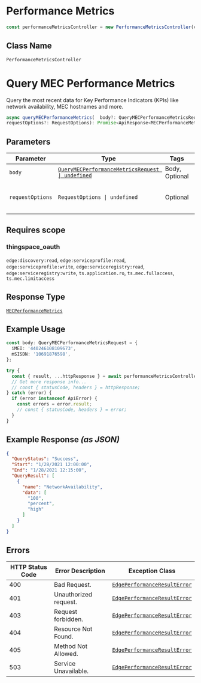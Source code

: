 # Performance Metrics

```ts
const performanceMetricsController = new PerformanceMetricsController(client);
```

## Class Name

`PerformanceMetricsController`


# Query MEC Performance Metrics

Query the most recent data for Key Performance Indicators (KPIs) like network availability, MEC hostnames and more.

```ts
async queryMECPerformanceMetrics(  body?: QueryMECPerformanceMetricsRequest,
requestOptions?: RequestOptions): Promise<ApiResponse<MECPerformanceMetrics>>
```

## Parameters

| Parameter | Type | Tags | Description |
|  --- | --- | --- | --- |
| `body` | [`QueryMECPerformanceMetricsRequest \| undefined`](../../doc/models/query-mec-performance-metrics-request.md) | Body, Optional | - |
| `requestOptions` | `RequestOptions \| undefined` | Optional | Pass additional request options. |

## Requires scope

### thingspace_oauth

`edge:discovery:read`, `edge:serviceprofile:read`, `edge:serviceprofile:write`, `edge:serviceregistry:read`, `edge:serviceregistry:write`, `ts.application.ro`, `ts.mec.fullaccess`, `ts.mec.limitaccess`

## Response Type

[`MECPerformanceMetrics`](../../doc/models/mec-performance-metrics.md)

## Example Usage

```ts
const body: QueryMECPerformanceMetricsRequest = {
  iMEI: '440246108109673',
  mSISDN: '10691876598',
};

try {
  const { result, ...httpResponse } = await performanceMetricsController.queryMECPerformanceMetrics(body);
  // Get more response info...
  // const { statusCode, headers } = httpResponse;
} catch (error) {
  if (error instanceof ApiError) {
    const errors = error.result;
    // const { statusCode, headers } = error;
  }
}
```

## Example Response *(as JSON)*

```json
{
  "QueryStatus": "Success",
  "Start": "1/28/2021 12:00:00",
  "End": "1/28/2021 12:15:00",
  "QueryResult": [
    {
      "name": "NetworkAvailability",
      "data": [
        "100",
        "percent",
        "high"
      ]
    }
  ]
}
```

## Errors

| HTTP Status Code | Error Description | Exception Class |
|  --- | --- | --- |
| 400 | Bad Request. | [`EdgePerformanceResultError`](../../doc/models/edge-performance-result-error.md) |
| 401 | Unauthorized request. | [`EdgePerformanceResultError`](../../doc/models/edge-performance-result-error.md) |
| 403 | Request forbidden. | [`EdgePerformanceResultError`](../../doc/models/edge-performance-result-error.md) |
| 404 | Resource Not Found. | [`EdgePerformanceResultError`](../../doc/models/edge-performance-result-error.md) |
| 405 | Method Not Allowed. | [`EdgePerformanceResultError`](../../doc/models/edge-performance-result-error.md) |
| 503 | Service Unavailable. | [`EdgePerformanceResultError`](../../doc/models/edge-performance-result-error.md) |

